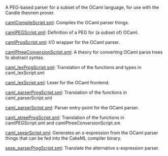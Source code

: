 A PEG-based parser for a subset of the OCaml language, for use with the Candle
theorem prover.

[camlCompileScript.sml](camlCompileScript.sml):
Compiles the OCaml parser things.

[camlPEGScript.sml](camlPEGScript.sml):
Definition of a PEG for (a subset of) OCaml.

[camlProgScript.sml](camlProgScript.sml):
I/O wrapper for the OCaml parser.

[camlPtreeConversionScript.sml](camlPtreeConversionScript.sml):
A theory for converting OCaml parse trees to abstract syntax.

[caml_lexProgScript.sml](caml_lexProgScript.sml):
Translation of the functions and types in caml_lexScript.sml

[caml_lexScript.sml](caml_lexScript.sml):
Lexer for the OCaml frontend.

[caml_parserProgScript.sml](caml_parserProgScript.sml):
Translation of the functions in caml_parserScript.sml

[caml_parserScript.sml](caml_parserScript.sml):
Parser entry-point for the OCaml parser.

[caml_ptreeProgScript.sml](caml_ptreeProgScript.sml):
Translation of the functions in camlPEGScript.sml and
camlPtreeConversionScript.sm

[caml_sexprScript.sml](caml_sexprScript.sml):
Generates an s-expression from the OCaml parser things that
can be fed into the CakeML compiler binary.

[sexp_parserProgScript.sml](sexp_parserProgScript.sml):
Translate the alternative s-expression parser.
